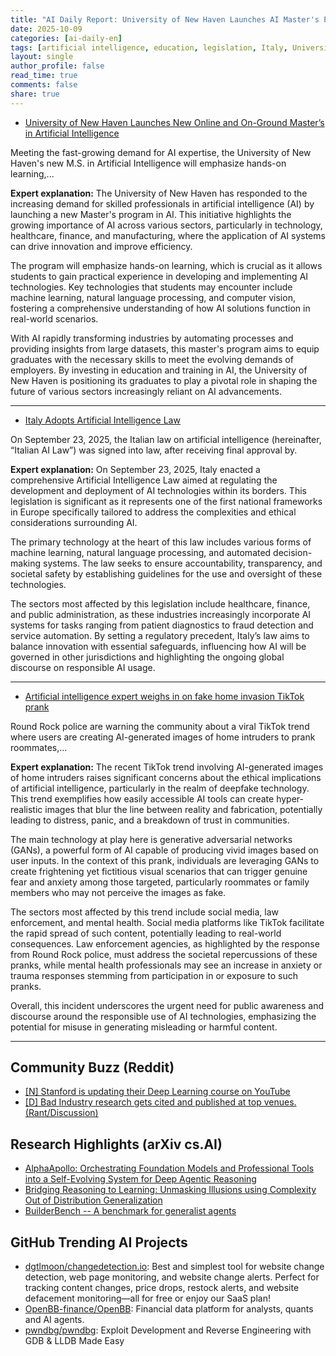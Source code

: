 ```yaml
---
title: "AI Daily Report: University of New Haven Launches AI Master's Program, Italy Enacts AI Law, TikTok Prank Concerns (2025-10-09)"
date: 2025-10-09
categories: [ai-daily-en]
tags: [artificial intelligence, education, legislation, Italy, University of New Haven, TikTok, online learning]
layout: single
author_profile: false
read_time: true
comments: false
share: true
---
```

- [University of New Haven Launches New Online and On-Ground Master’s in Artificial Intelligence](https://www.newhaven.edu/news/releases/2025/new-masters-in-artificial-intelligence.php)

Meeting the fast-growing demand for AI expertise, the University of New Haven's new M.S. in Artificial Intelligence will emphasize hands-on learning,...

**Expert explanation:**
The University of New Haven has responded to the increasing demand for skilled professionals in artificial intelligence (AI) by launching a new Master's program in AI. This initiative highlights the growing importance of AI across various sectors, particularly in technology, healthcare, finance, and manufacturing, where the application of AI systems can drive innovation and improve efficiency.

The program will emphasize hands-on learning, which is crucial as it allows students to gain practical experience in developing and implementing AI technologies. Key technologies that students may encounter include machine learning, natural language processing, and computer vision, fostering a comprehensive understanding of how AI solutions function in real-world scenarios.

With AI rapidly transforming industries by automating processes and providing insights from large datasets, this master's program aims to equip graduates with the necessary skills to meet the evolving demands of employers. By investing in education and training in AI, the University of New Haven is positioning its graduates to play a pivotal role in shaping the future of various sectors increasingly reliant on AI advancements.

---
- [Italy Adopts Artificial Intelligence Law](https://www.insideprivacy.com/artificial-intelligence/italy-adopts-artificial-intelligence-law/)

On September 23, 2025, the Italian law on artificial intelligence (hereinafter, “Italian AI Law”) was signed into law, after receiving final approval by.

**Expert explanation:**
On September 23, 2025, Italy enacted a comprehensive Artificial Intelligence Law aimed at regulating the development and deployment of AI technologies within its borders. This legislation is significant as it represents one of the first national frameworks in Europe specifically tailored to address the complexities and ethical considerations surrounding AI. 

The primary technology at the heart of this law includes various forms of machine learning, natural language processing, and automated decision-making systems. The law seeks to ensure accountability, transparency, and societal safety by establishing guidelines for the use and oversight of these technologies. 

The sectors most affected by this legislation include healthcare, finance, and public administration, as these industries increasingly incorporate AI systems for tasks ranging from patient diagnostics to fraud detection and service automation. By setting a regulatory precedent, Italy’s law aims to balance innovation with essential safeguards, influencing how AI will be governed in other jurisdictions and highlighting the ongoing global discourse on responsible AI usage.

---
- [Artificial intelligence expert weighs in on fake home invasion TikTok prank](https://www.fox7austin.com/news/artificial-intelligence-expert-weighs-fake-home-invasion-tiktok-prank)

Round Rock police are warning the community about a viral TikTok trend where users are creating AI-generated images of home intruders to prank roommates,...

**Expert explanation:**
The recent TikTok trend involving AI-generated images of home intruders raises significant concerns about the ethical implications of artificial intelligence, particularly in the realm of deepfake technology. This trend exemplifies how easily accessible AI tools can create hyper-realistic images that blur the line between reality and fabrication, potentially leading to distress, panic, and a breakdown of trust in communities.

The main technology at play here is generative adversarial networks (GANs), a powerful form of AI capable of producing vivid images based on user inputs. In the context of this prank, individuals are leveraging GANs to create frightening yet fictitious visual scenarios that can trigger genuine fear and anxiety among those targeted, particularly roommates or family members who may not perceive the images as fake.

The sectors most affected by this trend include social media, law enforcement, and mental health. Social media platforms like TikTok facilitate the rapid spread of such content, potentially leading to real-world consequences. Law enforcement agencies, as highlighted by the response from Round Rock police, must address the societal repercussions of these pranks, while mental health professionals may see an increase in anxiety or trauma responses stemming from participation in or exposure to such pranks.

Overall, this incident underscores the urgent need for public awareness and discourse around the responsible use of AI technologies, emphasizing the potential for misuse in generating misleading or harmful content.

---

## Community Buzz (Reddit)
- [[N] Stanford is updating their Deep Learning course on YouTube](https://www.reddit.com/r/MachineLearning/comments/1nwhihj/n_stanford_is_updating_their_deep_learning_course/)
- [[D] Bad Industry research gets cited and published at top venues. (Rant/Discussion)](https://www.reddit.com/r/MachineLearning/comments/1o1jdd7/d_bad_industry_research_gets_cited_and_published/)

## Research Highlights (arXiv cs.AI)
- [AlphaApollo: Orchestrating Foundation Models and Professional Tools into a Self-Evolving System for Deep Agentic Reasoning](https://arxiv.org/abs/2510.06261)
- [Bridging Reasoning to Learning: Unmasking Illusions using Complexity Out of Distribution Generalization](https://arxiv.org/abs/2510.06274)
- [BuilderBench -- A benchmark for generalist agents](https://arxiv.org/abs/2510.06288)

## GitHub Trending AI Projects
- [dgtlmoon/changedetection.io](dgtlmoon/changedetection.io): Best and simplest tool for website change detection, web page monitoring, and website change alerts. Perfect for tracking content changes, price drops, restock alerts, and website defacement monitoring—all for free or enjoy our SaaS plan!
- [OpenBB-finance/OpenBB](OpenBB-finance/OpenBB): Financial data platform for analysts, quants and AI agents.
- [pwndbg/pwndbg](pwndbg/pwndbg): Exploit Development and Reverse Engineering with GDB & LLDB Made Easy

